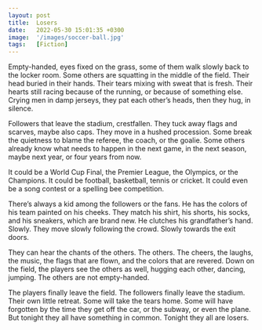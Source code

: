 ```yaml
---
layout: post
title:  Losers
date:   2022-05-30 15:01:35 +0300
image:  '/images/soccer-ball.jpg'
tags:   [Fiction]
---
```

Empty-handed, eyes fixed on the grass, some of them walk slowly back to the locker room. Some others are squatting in the middle of the field. Their head buried in their hands. Their tears mixing with sweat that is fresh. Their hearts still racing because of the running, or because of something else. Crying men in damp jerseys, they pat each other’s heads, then they hug, in silence.

Followers that leave the stadium, crestfallen. They tuck away flags and scarves, maybe also caps. They move in a hushed procession. Some break the quietness to blame the referee, the coach, or the goalie. Some others already know what needs to happen in the next game, in the next season, maybe next year, or four years from now.

It could be a World Cup Final, the Premier League, the Olympics, or the Champions. It could be football, basketball, tennis or cricket. It could even be a song contest or a spelling bee competition.

There’s always a kid among the followers or the fans. He has the colors of his team painted on his cheeks. They match his shirt, his shorts, his socks, and his sneakers, which are brand new. He clutches his grandfather’s hand. Slowly. They move slowly following the crowd. Slowly towards the exit doors.

They can hear the chants of the others. The others. The cheers, the laughs, the music, the flags that are flown, and the colors that are revered. Down on the field, the players see the others as well, hugging each other, dancing, jumping. The others are not empty-handed.

The players finally leave the field. The followers finally leave the stadium. Their own little retreat. Some will take the tears home. Some will have forgotten by the time they get off the car, or the subway, or even the plane. But tonight they all have something in common. Tonight they all are losers.